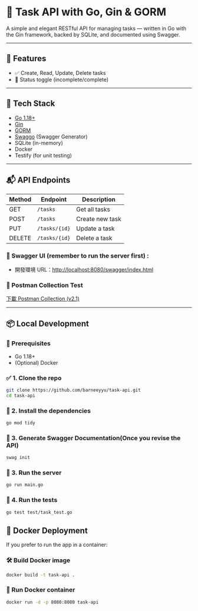 # 📝 Task API with Go, Gin & GORM

A simple and elegant RESTful API for managing tasks — written in Go with the Gin framework, backed by SQLite, and documented using Swagger.

---

## 🚀 Features

- ✅ Create, Read, Update, Delete tasks
- 🔁 Status toggle (incomplete/complete)

---

## 🧱 Tech Stack

- [Go 1.18+](https://golang.org/)
- [Gin](https://github.com/gin-gonic/gin)
- [GORM](https://gorm.io/)
- [Swaggo](https://github.com/swaggo/swag) (Swagger Generator)
- SQLite (in-memory)
- Docker
- Testify (for unit testing)

---

## 📬 API Endpoints

| Method | Endpoint        | Description        |
|--------|-----------------|--------------------|
| GET    | `/tasks`        | Get all tasks      |
| POST   | `/tasks`        | Create new task    |
| PUT    | `/tasks/{id}`   | Update a task      |
| DELETE | `/tasks/{id}`   | Delete a task      |

### 🔗 Swagger UI (remember to run the server first) :  
- 開發環境 URL：[http://localhost:8080/swagger/index.html](http://localhost:8080/swagger/index.html)

### 🧪 Postman Collection Test
[下載 Postman Collection (v2.1)](docs/postman/Task_Management_API.postman_collection.json)

---

## 📦 Local Development

### 🔧 Prerequisites

- Go 1.18+
- (Optional) Docker

### ✅ 1. Clone the repo

```bash
git clone https://github.com/barneeyyu/task-api.git
cd task-api
```

### 🔑 2. Install the dependencies

```bash
go mod tidy
```

### 🔑 3. Generate Swagger Documentation(Once you revise the API)

```bash
swag init
```

### 🔑 3. Run the server

```bash
go run main.go
```

### 🔑 4. Run the tests

```bash
go test test/task_test.go
```

## 🐳 Docker Deployment

If you prefer to run the app in a container:

### 🛠️ Build Docker image

```bash
docker build -t task-api .
```

### 🚀 Run Docker container

```bash
docker run -d -p 8080:8080 task-api